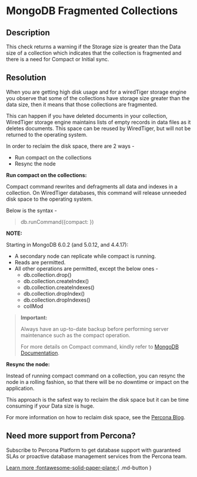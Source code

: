# MongoDB Fragmented Collections

## Description
This check returns a warning if the Storage size is greater than the Data size of a collection which indicates that the collection is fragmented and there is a need for Compact or Initial sync.

## Resolution

When you are getting high disk usage and for a wiredTiger storage engine you observe that some of the collections have storage size greater than the data size, then it means that those collections are fragmented. 

This can happen if you have deleted documents in your collection, WiredTiger storage engine maintains lists of empty records in data files as it deletes documents. This space can be reused by WiredTiger, but will not be returned to the operating system. 

In order to reclaim the disk space, there are 2 ways -

- Run compact on the collections
- Resync the node

**Run compact on the collections:**

Compact command rewrites and defragments all data and indexes in a collection. On WiredTiger databases, this command will release unneeded disk space to the operating system.

Below is the syntax -
> db.runCommand({compact: <collection name>})

**NOTE:**

  Starting in MongoDB 6.0.2 (and 5.0.12, and 4.4.17):
- A secondary node can replicate while compact is running.
- Reads are permitted.
- All other operations are permitted, except the below ones -
  - db.collection.drop()
  - db.collection.createIndex()
  - db.collection.createIndexes()
  - db.collection.dropIndex()
  - db.collection.dropIndexes()
  - collMod

> **Important:**
> 
>  Always have an up-to-date backup before performing server maintenance such as the compact operation.
> 
> For more details on Compact command, kindly refer to [MongoDB Documentation](https://www.mongodb.com/docs/manual/reference/command/compact/).

  
**Resync the node:**
  
Instead of running compact command on a collection, you can resync the node in a rolling fashion, so that there will be no downtime or impact on the application.

This approach is the safest way to reclaim the disk space but it can be time consuming if your Data size is huge.

For more information on how to reclaim disk space, see the [Percona Blog](https://www.percona.com/blog/how-to-reclaim-disk-space-in-percona-server-for-mongodb/).


## Need more support from Percona?
Subscribe to Percona Platform to get database support with guaranteed SLAs or proactive database management services from the Percona team.

[Learn more :fontawesome-solid-paper-plane:](https://per.co.na/subscribe){ .md-button }
